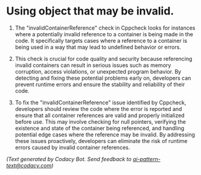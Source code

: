 # Using object that may be invalid.

1. The "invalidContainerReference" check in Cppcheck looks for instances where a potentially invalid reference to a container is being made in the code. It specifically targets cases where a reference to a container is being used in a way that may lead to undefined behavior or errors.

2. This check is crucial for code quality and security because referencing invalid containers can result in serious issues such as memory corruption, access violations, or unexpected program behavior. By detecting and fixing these potential problems early on, developers can prevent runtime errors and ensure the stability and reliability of their code.

3. To fix the "invalidContainerReference" issue identified by Cppcheck, developers should review the code where the error is reported and ensure that all container references are valid and properly initialized before use. This may involve checking for null pointers, verifying the existence and state of the container being referenced, and handling potential edge cases where the reference may be invalid. By addressing these issues proactively, developers can eliminate the risk of runtime errors caused by invalid container references.

_(Text generated by Codacy Bot. Send feedback to ai-pattern-text@codacy.com)_
